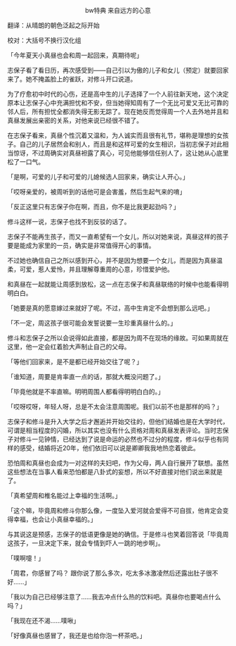 <p align="center">bw特典 来自远方的心意</p>

翻译：从晴朗的朝色泛起之际开始

校对：大括号不换行汉化组

「今年夏天小真昼也会和周一起回来，真期待呢」

志保子看了看日历，再次感受到——自己引以为傲的儿子和女儿（预定）就要回家来了。她不掩盖脸上的雀跃，对修斗开口说道。

为了疗愈初中时代的心伤，还是高中生的儿子选择了一个人前往新天地，这个决定原本让志保子心中充满担忧和不安，但当她得知周有了一个无比可爱又无比可靠的邻人后，所有担忧全都消失得无影无踪了。现在她反而觉得周一个人去外地并且和真昼发展出亲密的关系，对他来说已经很不错了。

在志保子看来，真昼个性沉着又温和，为人诚实而且很有礼节，堪称是理想的女孩子。自己的儿子居然会和别人，而且是和这样可爱的女生相识，当初志保子对此相当惊讶，不过周确实对真昼袒露了真心，可见他能够信任别人了，这让她从心底里松了一口气。

「是啊，可爱的儿子和可爱的儿媳候选人回家来，确实让人开心。」

「哎呀亲爱的，被周听到的话他可是会害羞，然后生起气来的唷」

「反正这里只有志保子你在啊，而且，你不是比我更起劲吗？」

修斗这样一说，志保子也找不到反驳的话了。

志保子不能再生孩子，而又一直希望有一个女儿，所以对她来说，真昼这样的孩子要是能成为家里的一员，确实是非常值得开心的事情。

不过她也确信自己之所以感到开心，并不是因为想要一个女儿，而是因为真昼温柔，可爱，惹人爱怜，并且理解尊重周的心意，珍惜爱护他。

和真昼在一起就能让周感到放松，这一点在志保子和真昼联络的时候中也能看得明明白白。

「她要是真的愿意嫁过来就好了呢。不过，高中生肯定不会想到那么远吧。」

「不一定，周这孩子很可能会发誓说要一生珍重真昼什么的。」

修斗和志保子之所以会说得如此直接，都是因为周不在现场的缘故。可如果周就在这里，他一定会红着脸大声制止自己的父母。

「等他们回家来，是不是都已经开始交往了呢？」

「谁知道，周要是肯率直一点的话，那就大概没问题了。」

「毕竟他就是不率直嘛。明明周围人都看得明明白白的。」

「哎呀哎呀，年轻人呀，总是不太会注意周围呢。我们以前不也是那样的吗？」

志保子和修斗是升入大学之后才邂逅并开始交往的，但他们结婚也是在大学时代，可谓是相当程度的闪婚，所以其实也没有什么资格对周和真昼发表评论。当时志保子对修斗一见钟情，已经达到了说是命运的必然也不过分的程度，修斗似乎也有同样的感受，结婚将近20年，他们依旧可以说是卿卿我我地热恋着彼此。

恐怕周和真昼也会成为一对这样的夫妇吧，作为父母，两人自行展开了联想。虽然这些想法在当事人看来恐怕都是八卦式的妄想，所以不好直接对他们说出来就是了。

「真希望周和椎名能过上幸福的生活啊。」

「这个嘛，毕竟周和修斗你那么像，一度坠入爱河就会爱得不可自拔，他肯定会变得幸福，也会让小真昼幸福的。」

与其说这是预感，志保子的低语更像是她的确信。于是修斗也笑着回答说「毕竟周这孩子，一旦决定下来，就会专情到吓人一跳的地步啊」。

「噗啊嚏！」

「周君，你感冒了吗？ 跟你说了那么多次，吃太多冰激凌然后还露出肚子很不好……」

「我以为自己已经够注意了……我去冲点什么热的饮料吧。真昼你也要喝点什么吗？」

「我现在还不渴……噗啾」

「好像真昼也感冒了，我还是也给你泡一杯茶吧。」

